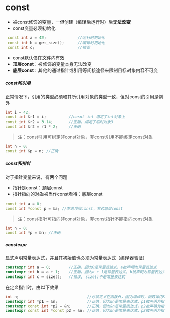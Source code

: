 # const
- 被const修饰的变量，一但创建（编译后运行时）后**无法改变**
- const变量必须初始化
```C++
 const int a = 42;				//运行时初始化
 const int b = get_size();		//编译时初始化
 const int c;					//错误
```
- const默认仅在文件内有效
- **顶层const**：被修饰的变量本身无法改变
- **底层const**：其他的通过指针或引用等间接途径来限制目标对象内容不可变
##### const和引用
正常情况下，引用的类型必须和其所引用对象的类型一致，但对const的引用是例外
```C++
int i = 42;
const int &r1 = i;			//cosnt int 绑定了int对象上
const int &r2 = 3.14;		//正确，绑定了临时对象3
const int &r2 = r1 * 2;		//正确
```
>注：const引用可绑定非const对象，非const引用不能绑定const对象
```C++
int n = 0;
const int &p = n; //正确
```

##### const和指针

对于指针变量来说，有两个问题
 - 指针是const：顶层const
 - 指针指向的对象被当作const看待：底层const
```c++
const int a = 0;
const int *const p = &a; //左边顶层const，右边底层const
```
>注：const指针可指向非const对象，非const指针不能指向const对象
```C++
int n = 0;
const int *p = &n; //正确
```

##### constexpr
显式声明常量表达式，并且其初始值也必须为常量表达式（编译器验证）
```C++
constexpr int a = 0;		//正确，因为0是常量表达式，a被声明为常量表达式
constexpr int b = a + 1;	//正确，因为a + 1是常量表达式，b被声明为常量表达式
constexpr int c = size();	//错误, size()不是常量表达式
```
在定义指针时，由以下效果
```C++
int n; 								//必须定义在函数外，因为编译时，函数体内&n不确定
constexpr int *p1 = &n;				//正确，因为&n是常量表达式，p1被声明为指向int的常量表达式指针
constexpr const int *p2 = &n;		//正确，因为&n是常量表达式，p2被声明为指向const int（不可通过*赋值）的常量表达式指针
constexpr const int *const p2 = &n;	//正确，因为&n是常量表达式，p2被声明为指向const int（不可通过*赋值）的常量表达式指针（constexpr符合const的要求）
```